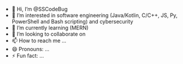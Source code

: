 - 👋 Hi, I’m @SSCodeBug
- 👀 I’m interested in software engineering (Java/Kotlin, C/C++, JS, Py, PowerShell and Bash scripting) and cybersecurity
- 🌱 I’m currently learning (MERN)
- 💞️ I’m looking to collaborate on 
- 📫 How to reach me ...
- 😄 Pronouns: ...
- ⚡ Fun fact: ...

<!---
SSCodeBug/SSCodeBug is a ✨ special ✨ repository because its `README.md` (this file) appears on your GitHub profile.
You can click the Preview link to take a look at your changes.
--->

